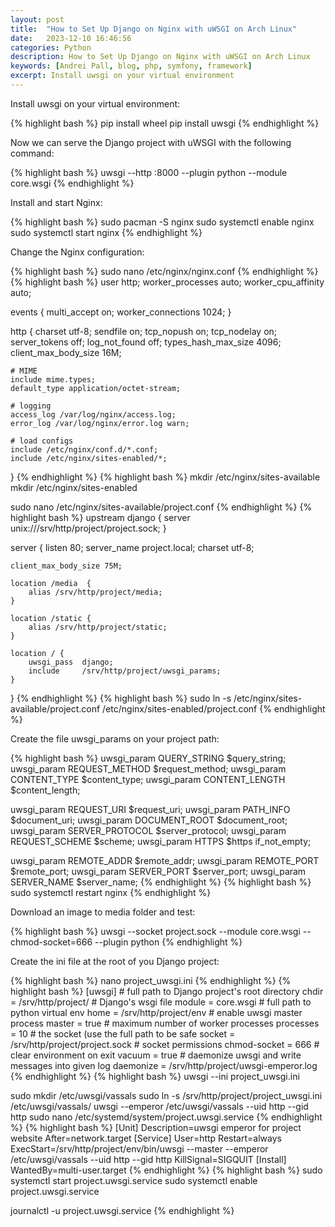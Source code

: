 ```yaml
---
layout: post
title:  "How to Set Up Django on Nginx with uWSGI on Arch Linux"
date:   2023-12-10 16:46:56
categories: Python
description: How to Set Up Django on Nginx with uWSGI on Arch Linux
keywords: [Andrei Pall, blog, php, symfony, framework]
excerpt: Install uwsgi on your virtual environment
---
```

<p>Install uwsgi on your virtual environment:</p>
{% highlight bash %}
pip install wheel
pip install uwsgi
{% endhighlight %}
<p>Now we can serve the Django project with uWSGI with the following command:</p>
{% highlight bash %}
uwsgi --http :8000 --plugin python --module core.wsgi
{% endhighlight %}
<p>Install and start Nginx:</p>
{% highlight bash %}
sudo pacman -S nginx
sudo systemctl enable nginx
sudo systemctl start nginx
{% endhighlight %}
<p>Change the Nginx configuration:</p>
{% highlight bash %}
sudo nano /etc/nginx/nginx.conf
{% endhighlight %}
{% highlight bash %}
user http;
worker_processes auto;
worker_cpu_affinity auto;

events {
    multi_accept on;
    worker_connections 1024;
}

http {
    charset utf-8;
    sendfile on;
    tcp_nopush on;
    tcp_nodelay on;
    server_tokens off;
    log_not_found off;
    types_hash_max_size 4096;
    client_max_body_size 16M;

    # MIME
    include mime.types;
    default_type application/octet-stream;

    # logging
    access_log /var/log/nginx/access.log;
    error_log /var/log/nginx/error.log warn;

    # load configs
    include /etc/nginx/conf.d/*.conf;
    include /etc/nginx/sites-enabled/*;
}
{% endhighlight %}
{% highlight bash %}
mkdir /etc/nginx/sites-available
mkdir /etc/nginx/sites-enabled

sudo nano /etc/nginx/sites-available/project.conf
{% endhighlight %}
{% highlight bash %}
upstream django {
    server unix:///srv/http/project/project.sock; 
}

server {
    listen      80;
    server_name project.local;
    charset     utf-8;

    client_max_body_size 75M; 

    location /media  {
        alias /srv/http/project/media; 
    }

    location /static {
        alias /srv/http/project/static;
    }

    location / {
        uwsgi_pass  django;
        include     /srv/http/project/uwsgi_params; 
    }
}
{% endhighlight %}
{% highlight bash %}
sudo ln -s /etc/nginx/sites-available/project.conf /etc/nginx/sites-enabled/project.conf
{% endhighlight %}
<p>Create the file uwsgi_params on your project path:</p>
{% highlight bash %}
uwsgi_param  QUERY_STRING       $query_string;
uwsgi_param  REQUEST_METHOD     $request_method;
uwsgi_param  CONTENT_TYPE       $content_type;
uwsgi_param  CONTENT_LENGTH     $content_length;

uwsgi_param  REQUEST_URI        $request_uri;
uwsgi_param  PATH_INFO          $document_uri;
uwsgi_param  DOCUMENT_ROOT      $document_root;
uwsgi_param  SERVER_PROTOCOL    $server_protocol;
uwsgi_param  REQUEST_SCHEME     $scheme;
uwsgi_param  HTTPS              $https if_not_empty;

uwsgi_param  REMOTE_ADDR        $remote_addr;
uwsgi_param  REMOTE_PORT        $remote_port;
uwsgi_param  SERVER_PORT        $server_port;
uwsgi_param  SERVER_NAME        $server_name;
{% endhighlight %}
{% highlight bash %}
sudo systemctl restart nginx
{% endhighlight %}
<p>Download an image to media folder and test:</p>
{% highlight bash %}
uwsgi --socket project.sock --module core.wsgi --chmod-socket=666 --plugin python
{% endhighlight %}
<p>Create the ini file at the root of you Django project:</p>
{% highlight bash %}
nano project_uwsgi.ini
{% endhighlight %}
{% highlight bash %}
[uwsgi]
# full path to Django project's root directory
chdir            = /srv/http/project/
# Django's wsgi file
module           = core.wsgi
# full path to python virtual env
home             = /srv/http/project/env
# enable uwsgi master process
master          = true
# maximum number of worker processes
processes       = 10
# the socket (use the full path to be safe
socket          = /srv/http/project/project.sock
# socket permissions
chmod-socket    = 666
# clear environment on exit
vacuum          = true
# daemonize uwsgi and write messages into given log
daemonize       = /srv/http/project/uwsgi-emperor.log
{% endhighlight %}
{% highlight bash %}
uwsgi --ini project_uwsgi.ini

sudo mkdir /etc/uwsgi/vassals
sudo ln -s /srv/http/project/project_uwsgi.ini /etc/uwsgi/vassals/
uwsgi --emperor /etc/uwsgi/vassals --uid http --gid http
sudo nano /etc/systemd/system/project.uwsgi.service
{% endhighlight %}
{% highlight bash %}
[Unit]
Description=uwsgi emperor for project website
After=network.target
[Service]
User=http
Restart=always
ExecStart=/srv/http/project/env/bin/uwsgi --master --emperor /etc/uwsgi/vassals --uid http --gid http
KillSignal=SIGQUIT
[Install]
WantedBy=multi-user.target
{% endhighlight %}
{% highlight bash %}
sudo systemctl start project.uwsgi.service
sudo systemctl enable project.uwsgi.service

journalctl -u project.uwsgi.service
{% endhighlight %}

